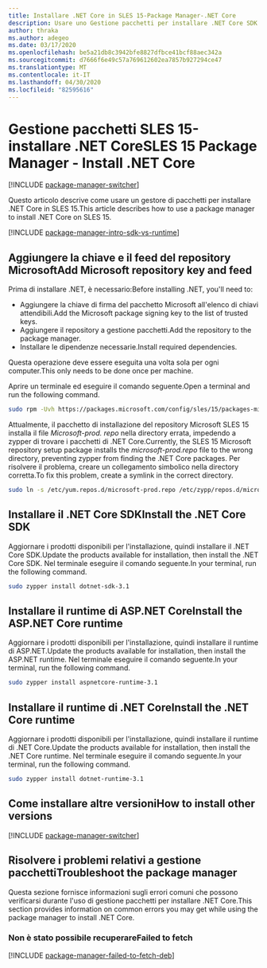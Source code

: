 ```yaml
---
title: Installare .NET Core in SLES 15-Package Manager-.NET Core
description: Usare uno Gestione pacchetti per installare .NET Core SDK e Runtime in SLES 15.
author: thraka
ms.author: adegeo
ms.date: 03/17/2020
ms.openlocfilehash: be5a21db8c3942bfe8827dfbce41bcf88aec342a
ms.sourcegitcommit: d7666f6e49c57a769612602ea7857b927294ce47
ms.translationtype: MT
ms.contentlocale: it-IT
ms.lasthandoff: 04/30/2020
ms.locfileid: "82595616"
---
```

# <a name="sles-15-package-manager---install-net-core"></a><span data-ttu-id="4682c-103">Gestione pacchetti SLES 15-installare .NET Core</span><span class="sxs-lookup"><span data-stu-id="4682c-103">SLES 15 Package Manager - Install .NET Core</span></span>

[!INCLUDE [package-manager-switcher](./includes/package-manager-switcher.md)]

<span data-ttu-id="4682c-104">Questo articolo descrive come usare un gestore di pacchetti per installare .NET Core in SLES 15.</span><span class="sxs-lookup"><span data-stu-id="4682c-104">This article describes how to use a package manager to install .NET Core on SLES 15.</span></span>

[!INCLUDE [package-manager-intro-sdk-vs-runtime](includes/package-manager-intro-sdk-vs-runtime.md)]

## <a name="add-microsoft-repository-key-and-feed"></a><span data-ttu-id="4682c-105">Aggiungere la chiave e il feed del repository Microsoft</span><span class="sxs-lookup"><span data-stu-id="4682c-105">Add Microsoft repository key and feed</span></span>

<span data-ttu-id="4682c-106">Prima di installare .NET, è necessario:</span><span class="sxs-lookup"><span data-stu-id="4682c-106">Before installing .NET, you'll need to:</span></span>

- <span data-ttu-id="4682c-107">Aggiungere la chiave di firma del pacchetto Microsoft all'elenco di chiavi attendibili.</span><span class="sxs-lookup"><span data-stu-id="4682c-107">Add the Microsoft package signing key to the list of trusted keys.</span></span>
- <span data-ttu-id="4682c-108">Aggiungere il repository a gestione pacchetti.</span><span class="sxs-lookup"><span data-stu-id="4682c-108">Add the repository to the package manager.</span></span>
- <span data-ttu-id="4682c-109">Installare le dipendenze necessarie.</span><span class="sxs-lookup"><span data-stu-id="4682c-109">Install required dependencies.</span></span>

<span data-ttu-id="4682c-110">Questa operazione deve essere eseguita una volta sola per ogni computer.</span><span class="sxs-lookup"><span data-stu-id="4682c-110">This only needs to be done once per machine.</span></span>

<span data-ttu-id="4682c-111">Aprire un terminale ed eseguire il comando seguente.</span><span class="sxs-lookup"><span data-stu-id="4682c-111">Open a terminal and run the following command.</span></span>

```bash
sudo rpm -Uvh https://packages.microsoft.com/config/sles/15/packages-microsoft-prod.rpm
```

<span data-ttu-id="4682c-112">Attualmente, il pacchetto di installazione del repository Microsoft SLES 15 installa il file *Microsoft-prod. repo* nella directory errata, impedendo a zypper di trovare i pacchetti di .NET Core.</span><span class="sxs-lookup"><span data-stu-id="4682c-112">Currently, the SLES 15 Microsoft repository setup package installs the *microsoft-prod.repo* file to the wrong directory, preventing zypper from finding the .NET Core packages.</span></span> <span data-ttu-id="4682c-113">Per risolvere il problema, creare un collegamento simbolico nella directory corretta.</span><span class="sxs-lookup"><span data-stu-id="4682c-113">To fix this problem, create a symlink in the correct directory.</span></span>

```bash
sudo ln -s /etc/yum.repos.d/microsoft-prod.repo /etc/zypp/repos.d/microsoft-prod.repo
```

## <a name="install-the-net-core-sdk"></a><span data-ttu-id="4682c-114">Installare il .NET Core SDK</span><span class="sxs-lookup"><span data-stu-id="4682c-114">Install the .NET Core SDK</span></span>

<span data-ttu-id="4682c-115">Aggiornare i prodotti disponibili per l'installazione, quindi installare il .NET Core SDK.</span><span class="sxs-lookup"><span data-stu-id="4682c-115">Update the products available for installation, then install the .NET Core SDK.</span></span> <span data-ttu-id="4682c-116">Nel terminale eseguire il comando seguente.</span><span class="sxs-lookup"><span data-stu-id="4682c-116">In your terminal, run the following command.</span></span>

```bash
sudo zypper install dotnet-sdk-3.1
```

## <a name="install-the-aspnet-core-runtime"></a><span data-ttu-id="4682c-117">Installare il runtime di ASP.NET Core</span><span class="sxs-lookup"><span data-stu-id="4682c-117">Install the ASP.NET Core runtime</span></span>

<span data-ttu-id="4682c-118">Aggiornare i prodotti disponibili per l'installazione, quindi installare il runtime di ASP.NET.</span><span class="sxs-lookup"><span data-stu-id="4682c-118">Update the products available for installation, then install the ASP.NET runtime.</span></span> <span data-ttu-id="4682c-119">Nel terminale eseguire il comando seguente.</span><span class="sxs-lookup"><span data-stu-id="4682c-119">In your terminal, run the following command.</span></span>

```bash
sudo zypper install aspnetcore-runtime-3.1
```

## <a name="install-the-net-core-runtime"></a><span data-ttu-id="4682c-120">Installare il runtime di .NET Core</span><span class="sxs-lookup"><span data-stu-id="4682c-120">Install the .NET Core runtime</span></span>

<span data-ttu-id="4682c-121">Aggiornare i prodotti disponibili per l'installazione, quindi installare il runtime di .NET Core.</span><span class="sxs-lookup"><span data-stu-id="4682c-121">Update the products available for installation, then install the .NET Core runtime.</span></span> <span data-ttu-id="4682c-122">Nel terminale eseguire il comando seguente.</span><span class="sxs-lookup"><span data-stu-id="4682c-122">In your terminal, run the following command.</span></span>

```bash
sudo zypper install dotnet-runtime-3.1
```

## <a name="how-to-install-other-versions"></a><span data-ttu-id="4682c-123">Come installare altre versioni</span><span class="sxs-lookup"><span data-stu-id="4682c-123">How to install other versions</span></span>

[!INCLUDE [package-manager-switcher](./includes/package-manager-heading-hack-pkgname.md)]

## <a name="troubleshoot-the-package-manager"></a><span data-ttu-id="4682c-124">Risolvere i problemi relativi a gestione pacchetti</span><span class="sxs-lookup"><span data-stu-id="4682c-124">Troubleshoot the package manager</span></span>

<span data-ttu-id="4682c-125">Questa sezione fornisce informazioni sugli errori comuni che possono verificarsi durante l'uso di gestione pacchetti per installare .NET Core.</span><span class="sxs-lookup"><span data-stu-id="4682c-125">This section provides information on common errors you may get while using the package manager to install .NET Core.</span></span>

### <a name="failed-to-fetch"></a><span data-ttu-id="4682c-126">Non è stato possibile recuperare</span><span class="sxs-lookup"><span data-stu-id="4682c-126">Failed to fetch</span></span>

[!INCLUDE [package-manager-failed-to-fetch-deb](includes/package-manager-failed-to-fetch-rpm.md)]
